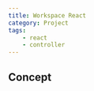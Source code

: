 ```yaml
---
title: Workspace React
category: Project
tags:
    - react
    - controller
---
```


<ModuleBadge module="workspace-react" />

## Concept
